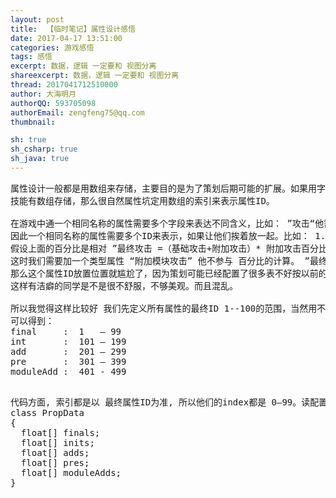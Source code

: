 ```yaml
---
layout: post
title:  【临时笔记】属性设计感悟
date: 2017-04-17 13:51:00
categories: 游戏感悟
tags: 感悟
excerpt: 数据，逻辑 一定要和 视图分离
shareexcerpt: 数据，逻辑 一定要和 视图分离
thread: 2017041712510000
author: 大海明月
authorQQ: 593705098
authorEmail: zengfeng75@qq.com
thumbnail:

sh: true
sh_csharp: true
sh_java: true
---
```


<pre>
属性设计一般都是用数组来存储，主要目的是为了策划后期可能的扩展。如果用字段来表示，万一要加一个属性就坑了，很多地方都得改。
技能有数组存储，那么很自然属性坑定用数组的索引来表示属性ID。

在游戏中通一个相同名称的属性需要多个字段来表达不同含义，比如： ”攻击“他需要包含单位“基础攻击", 穿装备或技能附加的"+攻击"、”+攻击百分比“，最后得计算”最终攻击“。
因此一个相同名称的属性需要多个ID来表示，如果让他们挨着放一起。比如： 1.基础攻击、2.附加攻击、3.附加攻击百分比，4.最终攻击。5.基础移动速度、6.附加速度、7.附加移动速度百分比、8.最终移动速度。
假设上面的百分比是相对 ”最终攻击 =（基础攻击+附加攻击）* 附加攻击百分比“
这时我们需要加一个类型属性 “附加模块攻击” 他不参与 百分比的计算。 ”最终攻击 =（基础攻击+附加攻击）* 附加攻击百分比 + 附加模块攻击“。
那么这个属性ID放置位置就尴尬了，因为策划可能已经配置了很多表不好按以前的方式挨着去设置属性ID，不然策划表得都修改，所以只能把属性ID往后面放。
这样有洁癖的同学是不是很不舒服，不够美观。而且混乱。

所以我觉得这样比较好 我们先定义所有属性的最终ID 1--100的范围，当然用不了这么多。所有其他类型的ID参照 "最终属性ID + 100 * N"
可以得到：
final     :  1   — 99
int       :  101 — 199
add       :  201 — 299
pre       :  301 — 399
moduleAdd :  401 - 499
</pre>

<pre>

代码方面, 索引都是以 最终属性ID为准, 所以他们的index都是 0—99。读配置的时候根据百位来决定属性防哪个float[]。这样属性表里只要配置最终属性的描述就可以。属性计算方面和一个float[] 差不多。哪整个PropData计算就行
class PropData
{
  float[] finals;
  float[] inits;
  float[] adds;
  float[] pres;
  float[] moduleAdds;
}
</pre>

